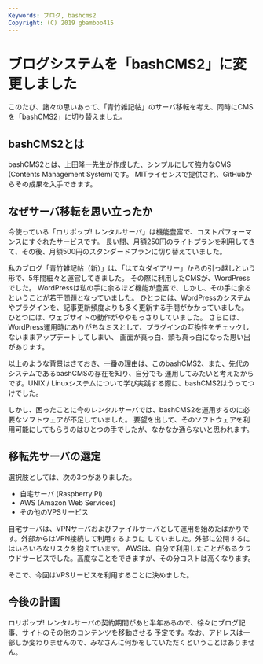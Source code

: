 ```yaml
---
Keywords: ブログ, bashcms2
Copyright: (C) 2019 gbamboo415
---
```


# ブログシステムを「bashCMS2」に変更しました

このたび、諸々の思いあって、「青竹雑記帖」のサーバ移転を考え、同時にCMSを「bashCMS2」に切り替えました。

## bashCMS2とは

bashCMS2とは、上田隆一先生が作成した、シンプルにして強力なCMS (Contents Management System)です。
MITライセンスで提供され、GitHubからその成果を入手できます。

## なぜサーバ移転を思い立ったか

今使っている「ロリポップ! レンタルサーバ」は機能豊富で、コストパフォーマンスにすぐれたサービスです。
長い間、月額250円のライトプランを利用してきて、その後、月額500円のスタンダードプランに切り替えていました。

私のブログ「青竹雑記帖（新）」は、「はてなダイアリー」からの引っ越しという形で、5年間細々と運営してきました。
その際に利用したCMSが、WordPressでした。
WordPressは私の手に余るほど機能が豊富で、しかし、その手に余るということが若干問題となっていました。
ひとつには、WordPressのシステムやプラグインを、記事更新頻度よりも多く更新する手間がかかっていました。
ひとつには、ウェブサイトの動作がややもっさりしていました。
さらには、WordPress運用時にありがちなミスとして、プラグインの互換性をチェックしないままアップデートしてしまい、
画面が真っ白、頭も真っ白になった思い出があります。

以上のような背景はさておき、一番の理由は、このbashCMS2、また、先代のシステムであるbashCMSの存在を知り、自分でも
運用してみたいと考えたからです。UNIX / Linuxシステムについて学び実践する際に、bashCMS2はうってつけでした。

しかし、困ったことに今のレンタルサーバでは、bashCMS2を運用するのに必要なソフトウェアが不足していました。
要望を出して、そのソフトウェアを利用可能にしてもらうのはひとつの手でしたが、なかなか通らないと思われます。

## 移転先サーバの選定

選択肢としては、次の3つがありました。

- 自宅サーバ (Raspberry Pi)
- AWS (Amazon Web Services)
- その他のVPSサービス

自宅サーバは、VPNサーバおよびファイルサーバとして運用を始めたばかりです。外部からはVPN接続して利用するように
していました。外部に公開するにはいろいろなリスクを抱えています。
AWSは、自分で利用したことがあるクラウドサービスでした。高度なことをできますが、その分コストは高くなります。

そこで、今回はVPSサービスを利用することに決めました。

## 今後の計画

ロリポップ! レンタルサーバの契約期間があと半年あるので、徐々にブログ記事、サイトのその他のコンテンツを移動させる
予定です。なお、アドレスは一部しか変わりませんので、みなさんに何かをしていただくということはありません。
